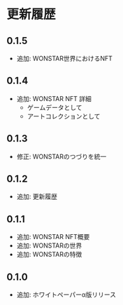 # 更新履歴

## 0.1.5

- 追加: WONSTAR世界におけるNFT

## 0.1.4

- 追加: WONSTAR NFT 詳細
  - ゲームデータとして
  - アートコレクションとして

## 0.1.3

- 修正: WONSTARのつづりを統一

## 0.1.2

- 追加: 更新履歴

## 0.1.1

- 追加: WONSTAR NFT概要
- 追加: WONSTARの世界
- 追加: WONSTARの特徴

## 0.1.0

- 追加: ホワイトペーパーα版リリース
